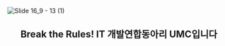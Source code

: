   
![Slide 16_9 - 13 (1)](https://github.com/user-attachments/assets/6e99ffba-1140-46fa-9c66-5fe672ddbacf)

<div align=center>
  
<h2>Break the Rules! IT 개발연합동아리 UMC입니다</h2> 
<div>

